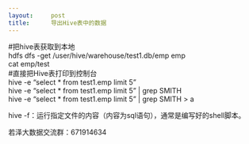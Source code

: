 ```yaml
---
layout:     post
title:      导出Hive表中的数据
---
```

<div id="article_content" class="article_content clearfix csdn-tracking-statistics" data-pid="blog" data-mod="popu_307" data-dsm="post">
								            <div id="content_views" class="markdown_views prism-atom-one-dark">
							<!-- flowchart 箭头图标 勿删 -->
							<svg xmlns="http://www.w3.org/2000/svg" style="display: none;"><path stroke-linecap="round" d="M5,0 0,2.5 5,5z" id="raphael-marker-block" style="-webkit-tap-highlight-color: rgba(0, 0, 0, 0);"></path></svg>
							<p>#把hive表获取到本地 <br>
hdfs dfs -get /user/hive/warehouse/test1.db/emp emp <br>
cat emp/test <br>
#直接把Hive表打印到控制台 <br>
hive -e “select * from test1.emp limit 5” <br>
hive -e “select * from test1.emp limit 5” | grep SMITH <br>
hive -e “select * from test1.emp limit 5” | grep SMITH &gt; a</p>

<p>hive -f：运行指定文件的内容（内容为sql语句），通常是编写好的shell脚本。</p>

<p>若泽大数据交流群：671914634</p>            </div>
						<link href="https://csdnimg.cn/release/phoenix/mdeditor/markdown_views-9e5741c4b9.css" rel="stylesheet">
                </div>